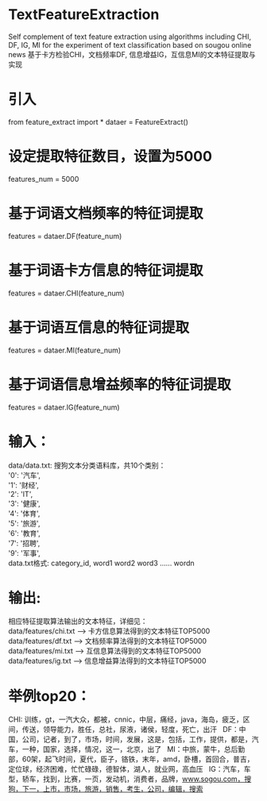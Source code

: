 # TextFeatureExtraction
Self complement of text feature extraction using algorithms including CHI, DF, IG, MI for the experiment of text classification based on sougou online news
基于卡方检验CHI，文档频率DF, 信息增益IG，互信息MI的文本特征提取与实现

# 引入
from feature_extract import *
dataer = FeatureExtract()  
# 设定提取特征数目，设置为5000  
features_num = 5000  
# 基于词语文档频率的特征词提取  
features = dataer.DF(feature_num)  
# 基于词语卡方信息的特征词提取  
features = dataer.CHI(feature_num)  
# 基于词语互信息的特征词提取  
features = dataer.MI(feature_num)  
# 基于词语信息增益频率的特征词提取   
features = dataer.IG(feature_num)  

# 输入：
data/data.txt: 搜狗文本分类语料库，共10个类别：  
'0': '汽车',  
'1': '财经',  
'2': 'IT',  
'3': '健康',  
'4': '体育',  
 '5': '旅游',  
'6': '教育',  
'7': '招聘',  
'9': '军事',  
 data.txt格式: category_id, word1 word2 word3 ...... wordn    
 # 输出:
 相应特征提取算法输出的文本特征，详细见：  
 data/features/chi.txt --> 卡方信息算法得到的文本特征TOP5000  
 data/features/df.txt --> 文档频率算法得到的文本特征TOP5000  
 data/features/mi.txt --> 互信息算法得到的文本特征TOP5000  
 data/features/ig.txt --> 信息增益算法得到的文本特征TOP5000  
 # 举例top20：
CHI: 训练，gt，一汽大众，都被，cnnic，中层，痛经，java，海岛，疲乏，区间，传送，领导能力，胜任，总社，尿液，诸侯，轻度，死亡，出汗  
DF：中国，公司，记者，到了，市场，时间，发展，这是，包括，工作，提供，都是，汽车，一种，国家，选择，情况，这一，北京，出了  
MI：中旅，蒙牛，总后勤部，60架，起飞时间，夏代，臣子，铬铁，末年，amd，卧槽，首回合，普吉，定位球，经济困难，忙忙碌碌，德智体，湖人，就业网，高血压  
IG：汽车，车型，轿车，找到，比赛，一页，发动机，消费者，品牌，www.sogou.com，搜狗，下一，上市，市场，旅游，销售，考生，公司，编辑，搜索   
 
